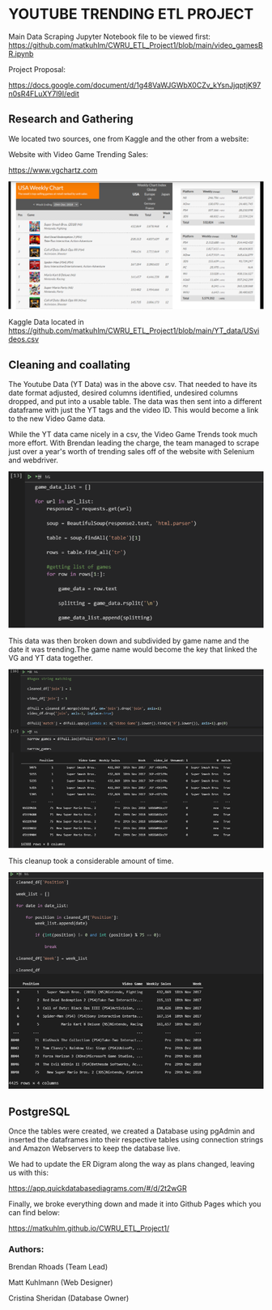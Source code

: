 # YOUTUBE TRENDING ETL PROJECT 

Main Data Scraping Jupyter Notebook file to be viewed first:
https://github.com/matkuhlm/CWRU_ETL_Project1/blob/main/video_gamesBR.ipynb


Project Proposal:

https://docs.google.com/document/d/1g48VaWJGWbX0CZv_kYsnJjqptjK97n0sR4FLuXY7l9I/edit

## Research and Gathering
We located two sources, one from Kaggle and the other from a website:

Website with Video Game Trending Sales: 

https://www.vgchartz.com

![](https://github.com/matkuhlm/CWRU_ETL_Project1/blob/main/random/vgchartz_screenshot.PNG)

Kaggle Data located in https://github.com/matkuhlm/CWRU_ETL_Project1/blob/main/YT_data/USvideos.csv

## Cleaning and coallating
The Youtube Data (YT Data) was in the above csv. That needed to have its date format adjusted, desired columns identified, undesired columns dropped, and put into a usable table. The data was then sent into a different dataframe with just the YT tags and the video ID. This would become a link to the new Video Game data.

While the YT data came nicely in a csv, the Video Game Trends took much more effort. With Brendan leading the charge, the team managed to scrape just over a year's worth of trending sales off of the website with Selenium and webdriver.

![](https://github.com/matkuhlm/CWRU_ETL_Project1/blob/main/random/url_iterating.PNG)

This data was then broken down and subdivided by game name and the date it was trending.The game name would become the key that linked the VG and YT data together. 

![](https://github.com/matkuhlm/CWRU_ETL_Project1/blob/main/random/string_matching.PNG)

This cleanup took a considerable amount of time. 

![](https://github.com/matkuhlm/CWRU_ETL_Project1/blob/main/random/vg_sales.PNG)

## PostgreSQL
Once the tables were created, we created a Database using pgAdmin and inserted the dataframes into their respective tables using connection strings and Amazon Webservers to keep the database live.

We had to update the ER Digram along the way as plans changed, leaving us with this:

https://app.quickdatabasediagrams.com/#/d/2t2wGR

Finally, we broke everything down and made it into Github Pages which you can find below:



https://matkuhlm.github.io/CWRU_ETL_Project1/

### Authors:

Brendan Rhoads (Team Lead)

Matt Kuhlmann (Web Designer)

Cristina Sheridan (Database Owner)
